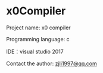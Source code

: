 # x0Compiler
Project name: x0 compiler

Programming language: c

IDE：visual studio 2017

Contact the author: zjli1997@qq.com
